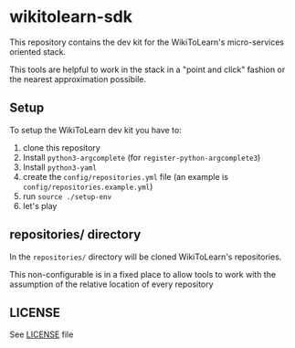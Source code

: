 # wikitolearn-sdk

This repository contains the dev kit for the WikiToLearn's micro-services
oriented stack.

This tools are helpful to work in the stack in a "point and click" fashion
or the nearest approximation possibile.

## Setup

To setup the WikiToLearn dev kit you have to:

1. clone this repository
3. Install `python3-argcomplete` (for `register-python-argcomplete3`)
4. Install `python3-yaml`
5. create the `config/repositories.yml` file (an example is `config/repositories.example.yml`)
6. run `source ./setup-env`
7. let's play

## repositories/ directory

In the `repositories/` directory will be cloned WikiToLearn's repositories.

This non-configurable is in a fixed place to allow tools to work with the
assumption of the relative location of every repository

## LICENSE

See [LICENSE](LICENSE) file
